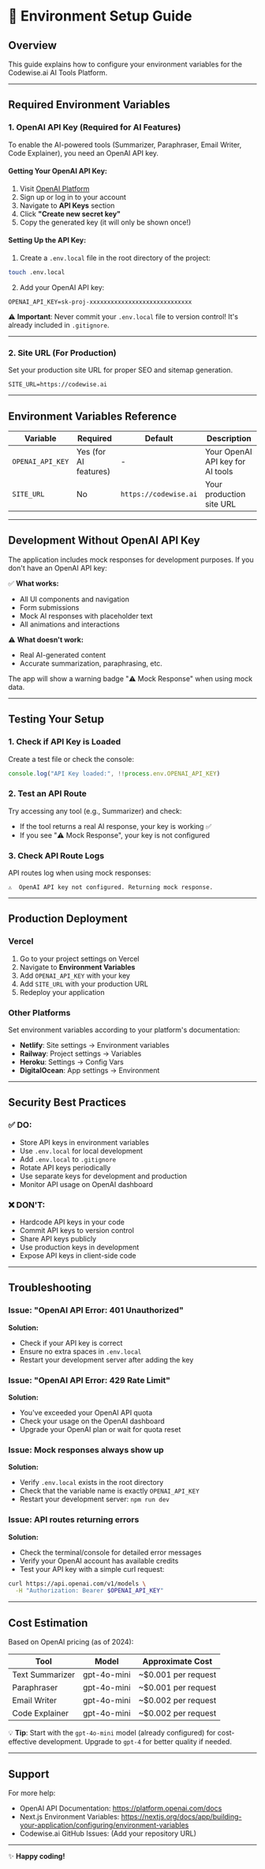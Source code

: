 # 🔧 Environment Setup Guide

## Overview

This guide explains how to configure your environment variables for the Codewise.ai AI Tools Platform.

---

## Required Environment Variables

### 1. OpenAI API Key (Required for AI Features)

To enable the AI-powered tools (Summarizer, Paraphraser, Email Writer, Code Explainer), you need an OpenAI API key.

#### Getting Your OpenAI API Key:

1. Visit [OpenAI Platform](https://platform.openai.com/)
2. Sign up or log in to your account
3. Navigate to **API Keys** section
4. Click **"Create new secret key"**
5. Copy the generated key (it will only be shown once!)

#### Setting Up the API Key:

1. Create a `.env.local` file in the root directory of the project:

```bash
touch .env.local
```

2. Add your OpenAI API key:

```env
OPENAI_API_KEY=sk-proj-xxxxxxxxxxxxxxxxxxxxxxxxxxxxx
```

⚠️ **Important**: Never commit your `.env.local` file to version control! It's already included in `.gitignore`.

---

### 2. Site URL (For Production)

Set your production site URL for proper SEO and sitemap generation.

```env
SITE_URL=https://codewise.ai
```

---

## Environment Variables Reference

| Variable         | Required              | Default               | Description                      |
| ---------------- | --------------------- | --------------------- | -------------------------------- |
| `OPENAI_API_KEY` | Yes (for AI features) | -                     | Your OpenAI API key for AI tools |
| `SITE_URL`       | No                    | `https://codewise.ai` | Your production site URL         |

---

## Development Without OpenAI API Key

The application includes mock responses for development purposes. If you don't have an OpenAI API key:

✅ **What works:**

- All UI components and navigation
- Form submissions
- Mock AI responses with placeholder text
- All animations and interactions

⚠️ **What doesn't work:**

- Real AI-generated content
- Accurate summarization, paraphrasing, etc.

The app will show a warning badge "⚠️ Mock Response" when using mock data.

---

## Testing Your Setup

### 1. Check if API Key is Loaded

Create a test file or check the console:

```typescript
console.log("API Key loaded:", !!process.env.OPENAI_API_KEY)
```

### 2. Test an API Route

Try accessing any tool (e.g., Summarizer) and check:

- If the tool returns a real AI response, your key is working ✅
- If you see "⚠️ Mock Response", your key is not configured

### 3. Check API Route Logs

API routes log when using mock responses:

```
⚠️  OpenAI API key not configured. Returning mock response.
```

---

## Production Deployment

### Vercel

1. Go to your project settings on Vercel
2. Navigate to **Environment Variables**
3. Add `OPENAI_API_KEY` with your key
4. Add `SITE_URL` with your production URL
5. Redeploy your application

### Other Platforms

Set environment variables according to your platform's documentation:

- **Netlify**: Site settings → Environment variables
- **Railway**: Project settings → Variables
- **Heroku**: Settings → Config Vars
- **DigitalOcean**: App settings → Environment

---

## Security Best Practices

### ✅ DO:

- Store API keys in environment variables
- Use `.env.local` for local development
- Add `.env.local` to `.gitignore`
- Rotate API keys periodically
- Use separate keys for development and production
- Monitor API usage on OpenAI dashboard

### ❌ DON'T:

- Hardcode API keys in your code
- Commit API keys to version control
- Share API keys publicly
- Use production keys in development
- Expose API keys in client-side code

---

## Troubleshooting

### Issue: "OpenAI API Error: 401 Unauthorized"

**Solution:**

- Check if your API key is correct
- Ensure no extra spaces in `.env.local`
- Restart your development server after adding the key

### Issue: "OpenAI API Error: 429 Rate Limit"

**Solution:**

- You've exceeded your OpenAI API quota
- Check your usage on the OpenAI dashboard
- Upgrade your OpenAI plan or wait for quota reset

### Issue: Mock responses always show up

**Solution:**

- Verify `.env.local` exists in the root directory
- Check that the variable name is exactly `OPENAI_API_KEY`
- Restart your development server: `npm run dev`

### Issue: API routes returning errors

**Solution:**

- Check the terminal/console for detailed error messages
- Verify your OpenAI account has available credits
- Test your API key with a simple curl request:

```bash
curl https://api.openai.com/v1/models \
  -H "Authorization: Bearer $OPENAI_API_KEY"
```

---

## Cost Estimation

Based on OpenAI pricing (as of 2024):

| Tool            | Model       | Approximate Cost    |
| --------------- | ----------- | ------------------- |
| Text Summarizer | gpt-4o-mini | ~$0.001 per request |
| Paraphraser     | gpt-4o-mini | ~$0.001 per request |
| Email Writer    | gpt-4o-mini | ~$0.002 per request |
| Code Explainer  | gpt-4o-mini | ~$0.002 per request |

💡 **Tip**: Start with the `gpt-4o-mini` model (already configured) for cost-effective development. Upgrade to `gpt-4` for better quality if needed.

---

## Support

For more help:

- OpenAI API Documentation: https://platform.openai.com/docs
- Next.js Environment Variables: https://nextjs.org/docs/app/building-your-application/configuring/environment-variables
- Codewise.ai GitHub Issues: (Add your repository URL)

---

✨ **Happy coding!**
